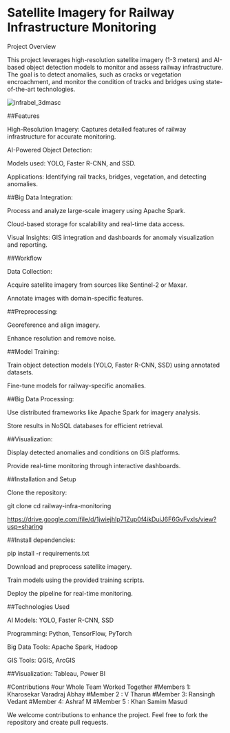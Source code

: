 # Satellite Imagery for Railway Infrastructure Monitoring

Project Overview

This project leverages high-resolution satellite imagery (1-3 meters) and AI-based object detection models to monitor and assess railway infrastructure. The goal is to detect anomalies, such as cracks or vegetation encroachment, and monitor the condition of tracks and bridges using state-of-the-art technologies.

![infrabel_3dmasc](https://github.com/user-attachments/assets/9c0dd4eb-cfc3-4aee-8a1b-0c3e8b9b334e)


##Features

High-Resolution Imagery: Captures detailed features of railway infrastructure for accurate monitoring.

AI-Powered Object Detection:

Models used: YOLO, Faster R-CNN, and SSD.

Applications: Identifying rail tracks, bridges, vegetation, and detecting anomalies.

##Big Data Integration:

Process and analyze large-scale imagery using Apache Spark.

Cloud-based storage for scalability and real-time data access.

Visual Insights: GIS integration and dashboards for anomaly visualization and reporting.

##Workflow

Data Collection:

Acquire satellite imagery from sources like Sentinel-2 or Maxar.

Annotate images with domain-specific features.

##Preprocessing:

Georeference and align imagery.

Enhance resolution and remove noise.

##Model Training:

Train object detection models (YOLO, Faster R-CNN, SSD) using annotated datasets.

Fine-tune models for railway-specific anomalies.

##Big Data Processing:

Use distributed frameworks like Apache Spark for imagery analysis.

Store results in NoSQL databases for efficient retrieval.

##Visualization:

Display detected anomalies and conditions on GIS platforms.

Provide real-time monitoring through interactive dashboards.

##Installation and Setup

Clone the repository:

git clone <repository-url>
cd railway-infra-monitoring

https://drive.google.com/file/d/1jwiejhIp71Zup0f4ikDuiJ6F6GvFvxls/view?usp=sharing


##Install dependencies:

pip install -r requirements.txt

Download and preprocess satellite imagery.

Train models using the provided training scripts.

Deploy the pipeline for real-time monitoring.

##Technologies Used

AI Models: YOLO, Faster R-CNN, SSD

Programming: Python, TensorFlow, PyTorch

Big Data Tools: Apache Spark, Hadoop

GIS Tools: QGIS, ArcGIS

##Visualization: Tableau, Power BI

#Contributions
#our Whole Team Worked Together 
#Members 1: Kharosekar Varadraj Abhay
#Member 2 : V Tharun 
#Member 3: Ransingh Vedant 
#Member 4: Ashraf M
#Member 5 : Khan Samim Masud

We welcome contributions to enhance the project. Feel free to fork the repository and create pull requests.
